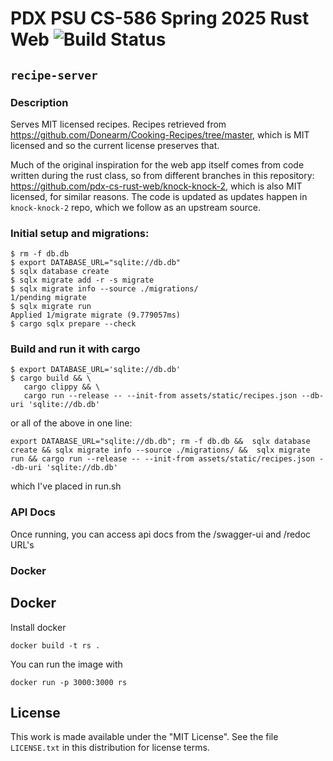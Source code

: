 # PDX PSU CS-586 Spring 2025 Rust Web ![Build Status](https://github.com/sashetov/recipe-server/actions/workflows/rust.yml/badge.svg)
## `recipe-server`
### Description

Serves MIT licensed recipes. Recipes retrieved from https://github.com/Donearm/Cooking-Recipes/tree/master, which is MIT licensed and so the current license preserves that.

Much of the original inspiration for the web app itself comes from code written during the rust class, so from different branches in this repository: https://github.com/pdx-cs-rust-web/knock-knock-2, which is also MIT licensed, for similar reasons. The code is updated as updates happen in `knock-knock-2` repo, which we follow as an upstream source.


### Initial setup and migrations:
```
$ rm -f db.db
$ export DATABASE_URL="sqlite://db.db"
$ sqlx database create
$ sqlx migrate add -r -s migrate
$ sqlx migrate info --source ./migrations/
1/pending migrate
$ sqlx migrate run
Applied 1/migrate migrate (9.779057ms)
$ cargo sqlx prepare --check
```

### Build and run it with cargo
```
$ export DATABASE_URL='sqlite://db.db'
$ cargo build && \
   cargo clippy && \
   cargo run --release -- --init-from assets/static/recipes.json --db-uri 'sqlite://db.db'
```
or all of the above in one line:
```
export DATABASE_URL="sqlite://db.db"; rm -f db.db &&  sqlx database create && sqlx migrate info --source ./migrations/ &&  sqlx migrate run && cargo run --release -- --init-from assets/static/recipes.json --db-uri 'sqlite://db.db'
```
which I've placed in run.sh

### API Docs
Once running, you can access api docs from the /swagger-ui and /redoc URL's

### Docker
## Docker
Install docker
```
docker build -t rs .
```
You can run the image with

```
docker run -p 3000:3000 rs
```

## License

This work is made available under the "MIT License". See the file `LICENSE.txt` in this distribution for license terms.
